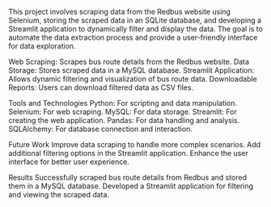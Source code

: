 
This project involves scraping data from the Redbus website using Selenium, storing the scraped data in an SQLite database, and developing a Streamlit application to dynamically filter and display the data. The goal is to automate the data extraction process and provide a user-friendly interface for data exploration.



Web Scraping: Scrapes bus route details from the Redbus website.
Data Storage: Stores scraped data in a MySQL database.
Streamlit Application: Allows dynamic filtering and visualization of bus route data.
Downloadable Reports: Users can download filtered data as CSV files.


Tools and Technologies
  Python: For scripting and data manipulation.
  Selenium: For web scraping.
  MySQL: For data storage.
  Streamlit: For creating the web application.
  Pandas: For data handling and analysis.
  SQLAlchemy: For database connection and interaction.


Future Work
  Improve data scraping to handle more complex scenarios.
  Add additional filtering options in the Streamlit application.
  Enhance the user interface for better user experience.


Results
  Successfully scraped bus route details from Redbus and stored them in a MySQL database.
  Developed a Streamlit application for filtering and viewing the scraped data.
